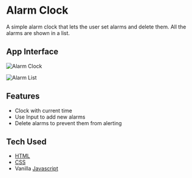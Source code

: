 # Alarm Clock

A simple alarm clock that lets the user set alarms and delete them. All the alarms are shown in a list.

## App Interface

![Alarm Clock](assets/homepage.jpg)

![Alarm List](assets/alarm_clock.png)

## Features

- Clock with current time
- Use Input to add new alarms
- Delete alarms to prevent them from alerting

## Tech Used

- [HTML](https://en.wikipedia.org/wiki/HTML)
- [CSS](https://en.wikipedia.org/wiki/CSS)
- Vanilla [Javascript](https://www.javascript.com/)
